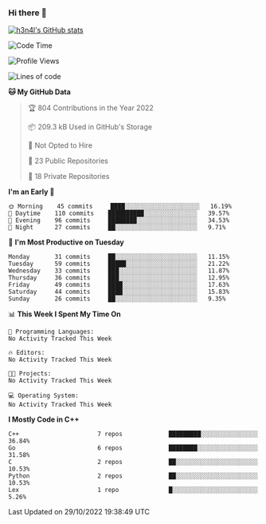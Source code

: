 ### Hi there 👋

[![h3n4l's GitHub stats](https://github-readme-stats.vercel.app/api?username=h3n4l&count_private=true&show_icons=true&theme=radical)](https://github.com/h3n4l/github-readme-stats)

<!--START_SECTION:waka-->
![Code Time](http://img.shields.io/badge/Code%20Time-771%20hrs%201%20min-blue)

![Profile Views](http://img.shields.io/badge/Profile%20Views-9-blue)

![Lines of code](https://img.shields.io/badge/From%20Hello%20World%20I%27ve%20Written-44%20Thousand%20lines%20of%20code-blue)

**🐱 My GitHub Data** 

> 🏆 804 Contributions in the Year 2022
 > 
> 📦 209.3 kB Used in GitHub's Storage 
 > 
> 🚫 Not Opted to Hire
 > 
> 📜 23 Public Repositories 
 > 
> 🔑 18 Private Repositories  
 > 
**I'm an Early 🐤** 

```text
🌞 Morning    45 commits     ████░░░░░░░░░░░░░░░░░░░░░   16.19% 
🌆 Daytime    110 commits    ██████████░░░░░░░░░░░░░░░   39.57% 
🌃 Evening    96 commits     ████████░░░░░░░░░░░░░░░░░   34.53% 
🌙 Night      27 commits     ██░░░░░░░░░░░░░░░░░░░░░░░   9.71%

```
📅 **I'm Most Productive on Tuesday** 

```text
Monday       31 commits     ██░░░░░░░░░░░░░░░░░░░░░░░   11.15% 
Tuesday      59 commits     █████░░░░░░░░░░░░░░░░░░░░   21.22% 
Wednesday    33 commits     ███░░░░░░░░░░░░░░░░░░░░░░   11.87% 
Thursday     36 commits     ███░░░░░░░░░░░░░░░░░░░░░░   12.95% 
Friday       49 commits     ████░░░░░░░░░░░░░░░░░░░░░   17.63% 
Saturday     44 commits     ████░░░░░░░░░░░░░░░░░░░░░   15.83% 
Sunday       26 commits     ██░░░░░░░░░░░░░░░░░░░░░░░   9.35%

```


📊 **This Week I Spent My Time On** 

```text
💬 Programming Languages: 
No Activity Tracked This Week

🔥 Editors: 
No Activity Tracked This Week

🐱‍💻 Projects: 
No Activity Tracked This Week

💻 Operating System: 
No Activity Tracked This Week

```

**I Mostly Code in C++** 

```text
C++                      7 repos             █████████░░░░░░░░░░░░░░░░   36.84% 
Go                       6 repos             ████████░░░░░░░░░░░░░░░░░   31.58% 
C                        2 repos             ██░░░░░░░░░░░░░░░░░░░░░░░   10.53% 
Python                   2 repos             ██░░░░░░░░░░░░░░░░░░░░░░░   10.53% 
Lex                      1 repo              █░░░░░░░░░░░░░░░░░░░░░░░░   5.26%

```



 Last Updated on 29/10/2022 19:38:49 UTC
<!--END_SECTION:waka-->

